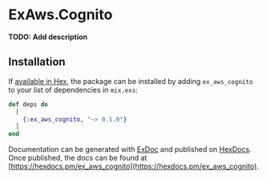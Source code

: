 # ExAws.Cognito

**TODO: Add description**

## Installation

If [available in Hex](https://hex.pm/docs/publish), the package can be installed
by adding `ex_aws_cognito` to your list of dependencies in `mix.exs`:

```elixir
def deps do
  [
    {:ex_aws_cognito, "~> 0.1.0"}
  ]
end
```

Documentation can be generated with [ExDoc](https://github.com/elixir-lang/ex_doc)
and published on [HexDocs](https://hexdocs.pm). Once published, the docs can
be found at [https://hexdocs.pm/ex_aws_cognito](https://hexdocs.pm/ex_aws_cognito).

